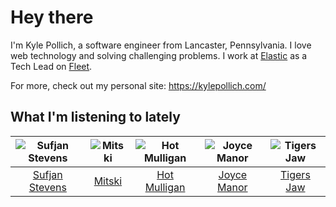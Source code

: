# Hey there


I'm Kyle Pollich, a software engineer from Lancaster, Pennsylvania. I love web technology and solving challenging problems.
I work at [Elastic](https://www.elastic.co/) as a Tech Lead on [Fleet](https://www.elastic.co/guide/en/fleet/current/fleet-overview.html).

For more, check out my personal site: https://kylepollich.com/

## What I'm listening to lately

<!-- begin artists -->
  |![Sufjan Stevens](https://i.scdn.co/image/ab6761610000f178b80dd6b23c5c04d62d9aa0c6)|![Mitski](https://i.scdn.co/image/ab6761610000f1784bdb3888818637acb71c4a13)|![Hot Mulligan](https://i.scdn.co/image/ab6761610000f178b81b1d2b8043c08f659d196e)|![Joyce Manor](https://i.scdn.co/image/ab6761610000f178b3f2a370b7c0ab22e199217c)|![Tigers Jaw](https://i.scdn.co/image/ab6761610000f17822fc79494db2b3d22e3e3637)|
  |:---:|:---:|:---:|:---:|:---:|
  |[Sufjan Stevens](https://open.spotify.com/artist/4MXUO7sVCaFgFjoTI5ox5c)|[Mitski](https://open.spotify.com/artist/2uYWxilOVlUdk4oV9DvwqK)|[Hot Mulligan](https://open.spotify.com/artist/1lKZzN2d4IqiEYxyECIEHI)|[Joyce Manor](https://open.spotify.com/artist/7qbvNcfTfckhCNM8NiR8nN)|[Tigers Jaw](https://open.spotify.com/artist/0tLaqkKW7K6tc3QF9SM0M8)|
<!-- end artists -->
